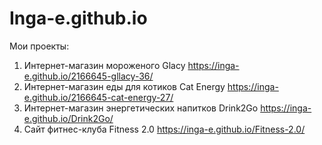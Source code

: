 # Inga-e.github.io
Мои проекты:
1. Интернет-магазин мороженого Glacy https://inga-e.github.io/2166645-gllacy-36/
2. Интернет-магазин еды для котиков Cat Energy https://inga-e.github.io/2166645-cat-energy-27/
3. Интернет-магазин энергетических напитков Drink2Go https://inga-e.github.io/Drink2Go/
4. Сайт фитнес-клуба Fitness 2.0 https://inga-e.github.io/Fitness-2.0/
   
